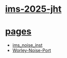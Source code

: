 # [ims-2025-jht](https://github.com/jht9629-nyu/ims-2025-jht.git)

# [pages](https://jht9629-nyu.github.io/ims-2025-jht/)

- [ims_noise_inst](ims_noise_inst)
- [Worley-Noise-Port](Worley-Noise-Port)
